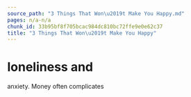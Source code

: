 ```yaml
---
source_path: "3 Things That Won\u2019t Make You Happy.md"
pages: n/a-n/a
chunk_id: 33b95bf8f705bcac984dc810bc72ffe9e0e62c37
title: "3 Things That Won\u2019t Make You Happy"
---
```

# loneliness and

anxiety. Money often complicates
